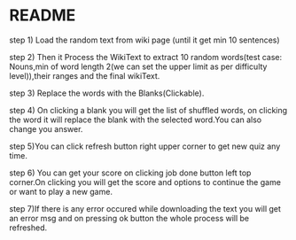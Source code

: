 # README #

step 1) Load the random text from wiki page (until it get min 10 sentences)

step 2) Then it Process the WikiText to extract 10 random words(test case: Nouns,min of word length 2(we can set the upper limit as per difficulty level)),their ranges and the final wikiText.

step 3) Replace the words with the Blanks(Clickable).

step 4)  On clicking a blank you will get the list of shuffled words, on clicking the word it will replace the blank with the selected word.You can also change you answer.

step 5)You can click refresh button right upper corner to get new quiz any time.

step 6) You can get your score on clicking job done button left top corner.On clicking you will get the score and options to continue the game or want to play a new game.

step 7)If there is any error occured while downloading the text you will get an error msg and on pressing ok button the whole process will be refreshed.